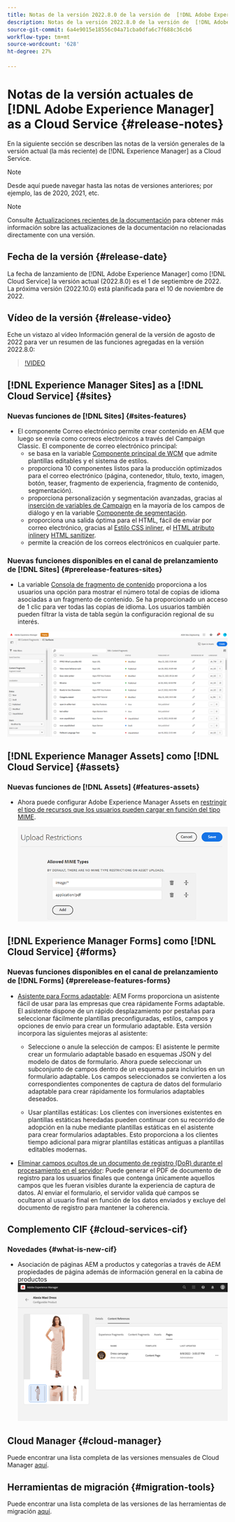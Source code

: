 ```yaml
---
title: Notas de la versión 2022.8.0 de la versión de  [!DNL Adobe Experience Manager]  as a Cloud Service.
description: Notas de la versión 2022.8.0 de la versión de  [!DNL Adobe Experience Manager]  as a Cloud Service.
source-git-commit: 6a4e9015e18556c04a71cba0dfa6c7f688c36cb6
workflow-type: tm+mt
source-wordcount: '628'
ht-degree: 27%

---
```



# Notas de la versión actuales de [!DNL Adobe Experience Manager] as a Cloud Service {#release-notes}

En la siguiente sección se describen las notas de la versión generales de la versión actual (la más reciente) de [!DNL Experience Manager] as a Cloud Service.

>[!NOTE]
>
>Desde aquí puede navegar hasta las notas de versiones anteriores; por ejemplo, las de 2020, 2021, etc.

>[!NOTE]
>
>Consulte [Actualizaciones recientes de la documentación](https://experienceleague.adobe.com/docs/experience-manager-release-information/aem-release-updates/doc-updates/documentation-updates.html?lang=es) para obtener más información sobre las actualizaciones de la documentación no relacionadas directamente con una versión.

## Fecha de la versión {#release-date}

La fecha de lanzamiento de [!DNL Adobe Experience Manager] como [!DNL Cloud Service] la versión actual (2022.8.0) es el 1 de septiembre de 2022.
La próxima versión (2022.10.0) está planificada para el 10 de noviembre de 2022.

## Vídeo de la versión {#release-video}

Eche un vistazo al vídeo Información general de la versión de agosto de 2022 para ver un resumen de las funciones agregadas en la versión 2022.8.0:

>[!VIDEO](https://video.tv.adobe.com/v/346608/?quality=12)

## [!DNL Experience Manager Sites] as a [!DNL Cloud Service] {#sites}

### Nuevas funciones de [!DNL Sites] {#sites-features}

* El componente Correo electrónico permite crear contenido en AEM que luego se envía como correos electrónicos a través del Campaign Classic. El componente de correo electrónico principal:
   * se basa en la variable [Componente principal de WCM](https://github.com/adobe/aem-core-wcm-components) que admite plantillas editables y el sistema de estilos.
   * proporciona 10 componentes listos para la producción optimizados para el correo electrónico (página, contenedor, título, texto, imagen, botón, teaser, fragmento de experiencia, fragmento de contenido, segmentación).
   * proporciona personalización y segmentación avanzadas, gracias al [inserción de variables de Campaign](https://github.com/adobe/aem-core-email-components/wiki/RTE-Personalization) en la mayoría de los campos de diálogo y en la variable [Componente de segmentación](https://github.com/adobe/aem-core-email-components/wiki/Segmentation-component-(Technical-Documentation)).
   * proporciona una salida óptima para el HTML, fácil de enviar por correo electrónico, gracias al [Estilo CSS inliner](https://github.com/adobe/aem-core-email-components/wiki/HTML-Inliner:-Technical-documentation), el [HTML atributo inliner](https://github.com/adobe/aem-core-email-components/wiki/HTML-Inliner:-Technical-documentation)y [HTML sanitizer](https://github.com/adobe/aem-core-email-components/wiki/HTML-sanitizing:-Technical-documentation).
   * permite la creación de los correos electrónicos en cualquier parte.

### Nuevas funciones disponibles en el canal de prelanzamiento de [!DNL Sites] {#prerelease-features-sites}

* La variable [Consola de fragmento de contenido](/help/sites-cloud/administering/content-fragments/content-fragments-console.md) proporciona a los usuarios una opción para mostrar el número total de copias de idioma asociadas a un fragmento de contenido. Se ha proporcionado un acceso de 1 clic para ver todas las copias de idioma. Los usuarios también pueden filtrar la vista de tabla según la configuración regional de su interés.

![Idiomas de fragmentos de contenido](/help/release-notes/assets/cfconsole-languages.png)

## [!DNL Experience Manager Assets] como [!DNL Cloud Service] {#assets}

### Nuevas funciones de [!DNL Assets] {#features-assets}

* Ahora puede configurar Adobe Experience Manager Assets en [restringir el tipo de recursos que los usuarios pueden cargar en función del tipo MIME](/help/assets/configure-asset-upload-restrictions.md).

   ![Restricciones de carga de recursos](/help/assets/assets/asset-upload-restrictions.png)

## [!DNL Experience Manager Forms] como [!DNL Cloud Service] {#forms}

### Nuevas funciones disponibles en el canal de prelanzamiento de [!DNL Forms] {#prerelease-features-forms}

* [Asistente para Forms adaptable](/help/forms/creating-adaptive-form.md): AEM Forms proporciona un asistente fácil de usar para las empresas que crea rápidamente Forms adaptable. El asistente dispone de un rápido desplazamiento por pestañas para seleccionar fácilmente plantillas preconfiguradas, estilos, campos y opciones de envío para crear un formulario adaptable. Esta versión incorpora las siguientes mejoras al asistente:

   * Seleccione o anule la selección de campos: El asistente le permite crear un formulario adaptable basado en esquemas JSON y del modelo de datos de formulario. Ahora puede seleccionar un subconjunto de campos dentro de un esquema para incluirlos en un formulario adaptable. Los campos seleccionados se convierten a los correspondientes componentes de captura de datos del formulario adaptable para crear rápidamente los formularios adaptables deseados.

   * Usar plantillas estáticas: Los clientes con inversiones existentes en plantillas estáticas heredadas pueden continuar con su recorrido de adopción en la nube mediante plantillas estáticas en el asistente para crear formularios adaptables. Esto proporciona a los clientes tiempo adicional para migrar plantillas estáticas antiguas a plantillas editables modernas.

* [Eliminar campos ocultos de un documento de registro (DoR) durante el procesamiento en el servidor](/help/forms/generate-document-of-record-for-non-xfa-based-adaptive-forms.md): Puede generar el PDF de documento de registro para los usuarios finales que contenga únicamente aquellos campos que les fueran visibles durante la experiencia de captura de datos. Al enviar el formulario, el servidor valida qué campos se ocultaron al usuario final en función de los datos enviados y excluye del documento de registro para mantener la coherencia.

## Complemento CIF {#cloud-services-cif}

### Novedades {#what-is-new-cif}

* Asociación de páginas AEM a productos y categorías a través de AEM propiedades de página además de información general en la cabina de productos
   ![asociación de página de la cabina del producto](/help/assets/CIF/product_cockpit_page_association.png)

## Cloud Manager {#cloud-manager}

Puede encontrar una lista completa de las versiones mensuales de Cloud Manager [aquí](/help/implementing/cloud-manager/release-notes-cloud-manager/release-notes-cm-current.md).

## Herramientas de migración {#migration-tools}

Puede encontrar una lista completa de las versiones de las herramientas de migración [aquí](/help/journey-migration/release-notes/release-notes-migration-tools-current.md).
